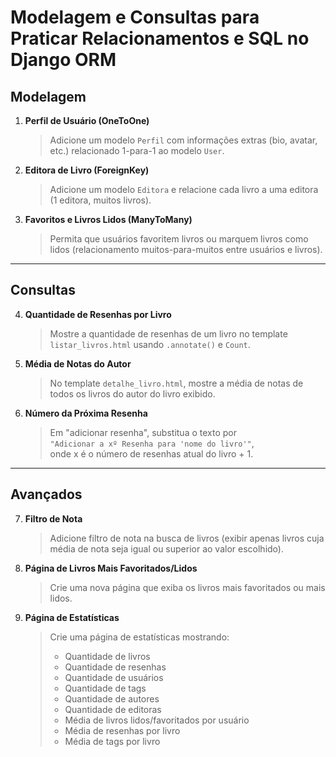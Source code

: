 # Modelagem e Consultas para Praticar Relacionamentos e SQL no Django ORM

## Modelagem

1. **Perfil de Usuário (OneToOne)**
   > Adicione um modelo `Perfil` com informações extras (bio, avatar, etc.) relacionado 1-para-1 ao modelo `User`.

2. **Editora de Livro (ForeignKey)**
   > Adicione um modelo `Editora` e relacione cada livro a uma editora (1 editora, muitos livros).

3. **Favoritos e Livros Lidos (ManyToMany)**
   > Permita que usuários favoritem livros ou marquem livros como lidos (relacionamento muitos-para-muitos entre usuários e livros).

---

## Consultas

4. **Quantidade de Resenhas por Livro**
   > Mostre a quantidade de resenhas de um livro no template `listar_livros.html` usando `.annotate()` e `Count`.

5. **Média de Notas do Autor**
   > No template `detalhe_livro.html`, mostre a média de notas de todos os livros do autor do livro exibido.

6. **Número da Próxima Resenha**
   > Em "adicionar resenha", substitua o texto por  
   > `"Adicionar a xº Resenha para 'nome do livro'"`,  
   > onde x é o número de resenhas atual do livro + 1.

---

## Avançados

7. **Filtro de Nota**
   > Adicione filtro de nota na busca de livros (exibir apenas livros cuja média de nota seja igual ou superior ao valor escolhido).

8. **Página de Livros Mais Favoritados/Lidos**
   > Crie uma nova página que exiba os livros mais favoritados ou mais lidos.

9. **Página de Estatísticas**
   > Crie uma página de estatísticas mostrando:
   > - Quantidade de livros
   > - Quantidade de resenhas
   > - Quantidade de usuários
   > - Quantidade de tags
   > - Quantidade de autores
   > - Quantidade de editoras
   > - Média de livros lidos/favoritados por usuário
   > - Média de resenhas por livro
   > - Média de tags por livro
